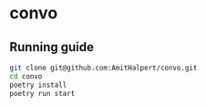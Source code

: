 # convo


## Running guide
```bash
git clone git@github.com:AmitHalpert/convo.git
cd convo
poetry install
poetry run start
```
